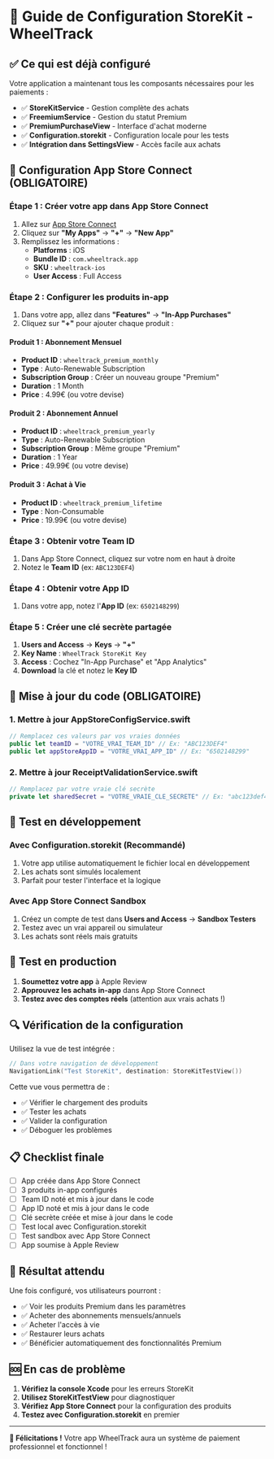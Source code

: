 # 🚀 Guide de Configuration StoreKit - WheelTrack

## ✅ **Ce qui est déjà configuré**

Votre application a maintenant tous les composants nécessaires pour les paiements :

- ✅ **StoreKitService** - Gestion complète des achats
- ✅ **FreemiumService** - Gestion du statut Premium
- ✅ **PremiumPurchaseView** - Interface d'achat moderne
- ✅ **Configuration.storekit** - Configuration locale pour les tests
- ✅ **Intégration dans SettingsView** - Accès facile aux achats

## 🔧 **Configuration App Store Connect (OBLIGATOIRE)**

### **Étape 1 : Créer votre app dans App Store Connect**

1. Allez sur [App Store Connect](https://appstoreconnect.apple.com)
2. Cliquez sur **"My Apps"** → **"+"** → **"New App"**
3. Remplissez les informations :
   - **Platforms** : iOS
   - **Bundle ID** : `com.wheeltrack.app`
   - **SKU** : `wheeltrack-ios`
   - **User Access** : Full Access

### **Étape 2 : Configurer les produits in-app**

1. Dans votre app, allez dans **"Features"** → **"In-App Purchases"**
2. Cliquez sur **"+"** pour ajouter chaque produit :

#### **Produit 1 : Abonnement Mensuel**
- **Product ID** : `wheeltrack_premium_monthly`
- **Type** : Auto-Renewable Subscription
- **Subscription Group** : Créer un nouveau groupe "Premium"
- **Duration** : 1 Month
- **Price** : 4.99€ (ou votre devise)

#### **Produit 2 : Abonnement Annuel**
- **Product ID** : `wheeltrack_premium_yearly`
- **Type** : Auto-Renewable Subscription
- **Subscription Group** : Même groupe "Premium"
- **Duration** : 1 Year
- **Price** : 49.99€ (ou votre devise)

#### **Produit 3 : Achat à Vie**
- **Product ID** : `wheeltrack_premium_lifetime`
- **Type** : Non-Consumable
- **Price** : 19.99€ (ou votre devise)

### **Étape 3 : Obtenir votre Team ID**

1. Dans App Store Connect, cliquez sur votre nom en haut à droite
2. Notez le **Team ID** (ex: `ABC123DEF4`)

### **Étape 4 : Obtenir votre App ID**

1. Dans votre app, notez l'**App ID** (ex: `6502148299`)

### **Étape 5 : Créer une clé secrète partagée**

1. **Users and Access** → **Keys** → **"+"**
2. **Key Name** : `WheelTrack StoreKit Key`
3. **Access** : Cochez "In-App Purchase" et "App Analytics"
4. **Download** la clé et notez le **Key ID**

## 📱 **Mise à jour du code (OBLIGATOIRE)**

### **1. Mettre à jour AppStoreConfigService.swift**

```swift
// Remplacez ces valeurs par vos vraies données
public let teamID = "VOTRE_VRAI_TEAM_ID" // Ex: "ABC123DEF4"
public let appStoreAppID = "VOTRE_VRAI_APP_ID" // Ex: "6502148299"
```

### **2. Mettre à jour ReceiptValidationService.swift**

```swift
// Remplacez par votre vraie clé secrète
private let sharedSecret = "VOTRE_VRAIE_CLE_SECRETE" // Ex: "abc123def456..."
```

## 🧪 **Test en développement**

### **Avec Configuration.storekit (Recommandé)**
1. Votre app utilise automatiquement le fichier local en développement
2. Les achats sont simulés localement
3. Parfait pour tester l'interface et la logique

### **Avec App Store Connect Sandbox**
1. Créez un compte de test dans **Users and Access** → **Sandbox Testers**
2. Testez avec un vrai appareil ou simulateur
3. Les achats sont réels mais gratuits

## 🚀 **Test en production**

1. **Soumettez votre app** à Apple Review
2. **Approuvez les achats in-app** dans App Store Connect
3. **Testez avec des comptes réels** (attention aux vrais achats !)

## 🔍 **Vérification de la configuration**

Utilisez la vue de test intégrée :

```swift
// Dans votre navigation de développement
NavigationLink("Test StoreKit", destination: StoreKitTestView())
```

Cette vue vous permettra de :
- ✅ Vérifier le chargement des produits
- ✅ Tester les achats
- ✅ Valider la configuration
- ✅ Déboguer les problèmes

## 📋 **Checklist finale**

- [ ] App créée dans App Store Connect
- [ ] 3 produits in-app configurés
- [ ] Team ID noté et mis à jour dans le code
- [ ] App ID noté et mis à jour dans le code
- [ ] Clé secrète créée et mise à jour dans le code
- [ ] Test local avec Configuration.storekit
- [ ] Test sandbox avec App Store Connect
- [ ] App soumise à Apple Review

## 🎯 **Résultat attendu**

Une fois configuré, vos utilisateurs pourront :
- ✅ Voir les produits Premium dans les paramètres
- ✅ Acheter des abonnements mensuels/annuels
- ✅ Acheter l'accès à vie
- ✅ Restaurer leurs achats
- ✅ Bénéficier automatiquement des fonctionnalités Premium

## 🆘 **En cas de problème**

1. **Vérifiez la console Xcode** pour les erreurs StoreKit
2. **Utilisez StoreKitTestView** pour diagnostiquer
3. **Vérifiez App Store Connect** pour la configuration des produits
4. **Testez avec Configuration.storekit** en premier

---

**🎉 Félicitations !** Votre app WheelTrack aura un système de paiement professionnel et fonctionnel !
